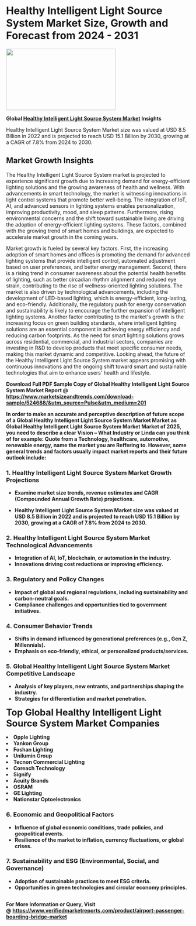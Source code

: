 <H1>Healthy Intelligent Light Source System Market Size, Growth and Forecast from 2024 - 2031</H1><img class="aligncenter size-medium wp-image-584254" src="https://thirdeyenews.in/wp-content/uploads/2024/09/Global-Market-Research-300x168.jpeg" alt="" width="300" height="168" /><p><strong>Global&nbsp;<a href="https://www.marketsizeandtrends.com/download-sample/524688/&amp;utm_source=Pulse&amp;utm_medium=201">Healthy Intelligent Light Source System Market</a> Insights</strong></p><p>Healthy Intelligent Light Source System Market size was valued at USD 8.5 Billion in 2022 and is projected to reach USD 15.1 Billion by 2030, growing at a CAGR of 7.8% from 2024 to 2030.</p><p><h2>Market Growth Insights</h2> <p>The Healthy Intelligent Light Source System market is projected to experience significant growth due to increasing demand for energy-efficient lighting solutions and the growing awareness of health and wellness. With advancements in smart technology, the market is witnessing innovations in light control systems that promote better well-being. The integration of IoT, AI, and advanced sensors in lighting systems enables personalization, improving productivity, mood, and sleep patterns. Furthermore, rising environmental concerns and the shift toward sustainable living are driving the adoption of energy-efficient lighting systems. These factors, combined with the growing trend of smart homes and buildings, are expected to accelerate market growth in the coming years.</p> <p><strong></strong></p> <p>Market growth is fueled by several key factors. First, the increasing adoption of smart homes and offices is promoting the demand for advanced lighting systems that provide intelligent control, automated adjustment based on user preferences, and better energy management. Second, there is a rising trend in consumer awareness about the potential health benefits of lighting, such as better circadian rhythm alignment and reduced eye strain, contributing to the rise of wellness-oriented lighting solutions. The market is also driven by technological advancements, including the development of LED-based lighting, which is energy-efficient, long-lasting, and eco-friendly. Additionally, the regulatory push for energy conservation and sustainability is likely to encourage the further expansion of intelligent lighting systems. Another factor contributing to the market's growth is the increasing focus on green building standards, where intelligent lighting solutions are an essential component in achieving energy efficiency and reducing carbon footprints. As the need for smart lighting solutions grows across residential, commercial, and industrial sectors, companies are investing in R&D to develop products that meet specific consumer needs, making this market dynamic and competitive. Looking ahead, the future of the Healthy Intelligent Light Source System market appears promising with continuous innovations and the ongoing shift toward smart and sustainable technologies that aim to enhance users' health and lifestyle.</p> <p><strong></p><p><span class=""><strong>Download Full PDF Sample Copy of Global Healthy Intelligent Light Source System Market Report</strong> @ <a href="https://www.marketsizeandtrends.com/download-sample/524688/&amp;utm_source=Pulse&amp;utm_medium=201" target="_blank">https://www.marketsizeandtrends.com/download-sample/524688/&amp;utm_source=Pulse&amp;utm_medium=201</a></span></p><p>In order to make an accurate and perceptive description of future scope of a Global&nbsp;Healthy Intelligent Light Source System Market Market as Global&nbsp;Healthy Intelligent Light Source System Market Market of 2025, you need to describe a clear Vision &ndash; What Industry or Linda can you think of for example: Quote from a Technology, healthcare, automotive, renewable energy, name the market you are Reffering to. However, some general trends and factors usually impact market reports and their future outlook include:</p><h3>1.&nbsp;<strong>Healthy Intelligent Light Source System Market Growth Projections</strong></h3><ul><li>Examine market size trends, revenue estimates and CAGR (Compounded Annual Growth Rate) projections.</li><li><p>Healthy Intelligent Light Source System Market size was valued at USD 8.5 Billion in 2022 and is projected to reach USD 15.1 Billion by 2030, growing at a CAGR of 7.8% from 2024 to 2030.</p></li></ul><h3>2.&nbsp;<strong>Healthy Intelligent Light Source System Market Technological Advancements</strong></h3><ul><li>Integration of AI, IoT, blockchain, or automation in the industry.</li><li>Innovations driving cost reductions or improving efficiency.</li></ul><h3>3.&nbsp;<strong>Regulatory and Policy Changes</strong></h3><ul><li>Impact of global and regional regulations, including sustainability and carbon-neutral goals.</li><li>Compliance challenges and opportunities tied to government initiatives.</li></ul><h3>4.&nbsp;<strong>Consumer Behavior Trends</strong></h3><ul><li>Shifts in demand influenced by generational preferences (e.g., Gen Z, Millennials).</li><li>Emphasis on eco-friendly, ethical, or personalized products/services.</li></ul><h3>5.&nbsp;<strong>Global Healthy Intelligent Light Source System Market Competitive Landscape</strong></h3><ul><li>Analysis of key players, new entrants, and partnerships shaping the industry.</li><li>Strategies for differentiation and market penetration.</li></ul><p data-pm-slice="1 1 []"><span style="color: inherit; font-family: inherit; font-size: 25px;">Top Global Healthy Intelligent Light Source System Market Companies</span></p><div class="" data-test-id=""><p><li>Opple Lighting</li><li> Yankon Group</li><li> Foshan Lighting</li><li> Unilumin Group</li><li> Tecnon Commercial Lighting</li><li> Coreach Technology</li><li> Signify</li><li> Acuity Brands</li><li> OSRAM</li><li> GE Lighting</li><li> Nationstar Optoelectronics</li></p></div><h3>6.&nbsp;<strong>Economic and Geopolitical Factors</strong></h3><ul><li>Influence of global economic conditions, trade policies, and geopolitical events.</li><li>Resilience of the market to inflation, currency fluctuations, or global crises.</li></ul><h3>7.&nbsp;<strong>Sustainability and ESG (Environmental, Social, and Governance)</strong></h3><ul><li>Adoption of sustainable practices to meet ESG criteria.</li><li>Opportunities in green technologies and circular economy principles.</li></ul><h2><strong style="font-size: 14px;">For More Information or Query, Visit @&nbsp;</strong><a style="background-color: #ffffff; font-size: 14px;" href="https://www.marketsizeandtrends.com/report/healthy-intelligent-light-source-system-market/" target="_blank">https://www.verifiedmarketreports.com/product/airport-passenger-boarding-bridge-market</a></h2>
